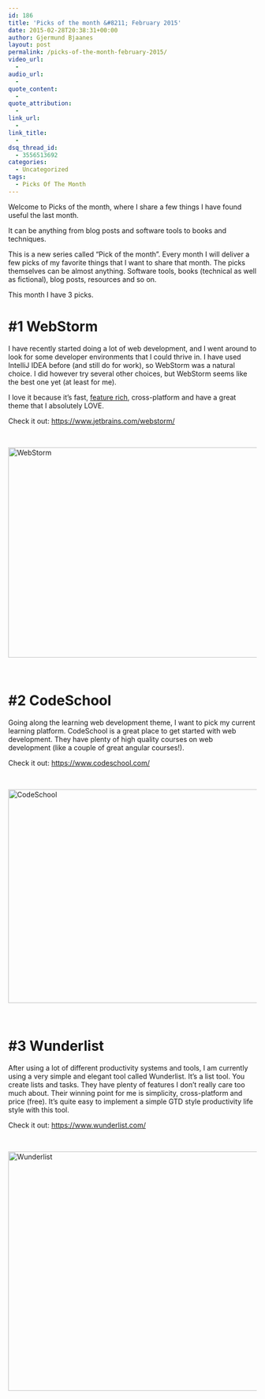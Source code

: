 ```yaml
---
id: 186
title: 'Picks of the month &#8211; February 2015'
date: 2015-02-28T20:38:31+00:00
author: Gjermund Bjaanes
layout: post
permalink: /picks-of-the-month-february-2015/
video_url:
  - 
audio_url:
  - 
quote_content:
  - 
quote_attribution:
  - 
link_url:
  - 
link_title:
  - 
dsq_thread_id:
  - 3556513692
categories:
  - Uncategorized
tags:
  - Picks Of The Month
---
```

Welcome to Picks of the month, where I share a few things I have found useful the last month.

It can be anything from blog posts and software tools to books and techniques.

<!--more-->
This is a new series called “Pick of the month”. Every month I will deliver a few picks of my favorite things that I want to share that month. The picks themselves can be almost anything. Software tools, books (technical as well as fictional), blog posts, resources and so on.

This month I have 3 picks.

# #1 WebStorm

I have recently started doing a lot of web development, and I went around to look for some developer environments that I could thrive in. I have used IntelliJ IDEA before (and still do for work), so WebStorm was a natural choice. I did however try several other choices, but WebStorm seems like the best one yet (at least for me).

I love it because it’s fast, <a title="WebStorm Features" href="https://www.jetbrains.com/webstorm/features/" target="_blank">feature rich</a>, cross-platform and have a great theme that I absolutely LOVE.

Check it out: <a href="https://www.jetbrains.com/webstorm/" target="_blank">https://www.jetbrains.com/webstorm/</a>

&nbsp;

[<img class="alignnone wp-image-196" src="http://gjermundbjaanes.com/wp-content/uploads/2015/02/Screen-Shot-2015-03-15-at-09.35.07.png" alt="WebStorm" width="733" height="426" srcset="http://gjermundbjaanes.com/wp-content/uploads/2015/02/Screen-Shot-2015-03-15-at-09.35.07.png 1200w, http://gjermundbjaanes.com/wp-content/uploads/2015/02/Screen-Shot-2015-03-15-at-09.35.07-300x175.png 300w, http://gjermundbjaanes.com/wp-content/uploads/2015/02/Screen-Shot-2015-03-15-at-09.35.07-1024x596.png 1024w, http://gjermundbjaanes.com/wp-content/uploads/2015/02/Screen-Shot-2015-03-15-at-09.35.07-945x550.png 945w, http://gjermundbjaanes.com/wp-content/uploads/2015/02/Screen-Shot-2015-03-15-at-09.35.07-600x349.png 600w" sizes="(max-width: 733px) 100vw, 733px" />](http://gjermundbjaanes.com/wp-content/uploads/2015/02/Screen-Shot-2015-03-15-at-09.35.07.png)

&nbsp;

# #2 CodeSchool

Going along the learning web development theme, I want to pick my current learning platform. CodeSchool is a great place to get started with web development. They have plenty of high quality courses on web development (like a couple of great angular courses!).

Check it out: <a href="https://www.codeschool.com/" target="_blank">https://www.codeschool.com/</a>

&nbsp;

[<img class="alignnone wp-image-197" src="http://gjermundbjaanes.com/wp-content/uploads/2015/02/Screen-Shot-2015-03-15-at-09.35.39.png" alt="CodeSchool" width="746" height="433" srcset="http://gjermundbjaanes.com/wp-content/uploads/2015/02/Screen-Shot-2015-03-15-at-09.35.39.png 1200w, http://gjermundbjaanes.com/wp-content/uploads/2015/02/Screen-Shot-2015-03-15-at-09.35.39-300x174.png 300w, http://gjermundbjaanes.com/wp-content/uploads/2015/02/Screen-Shot-2015-03-15-at-09.35.39-1024x595.png 1024w, http://gjermundbjaanes.com/wp-content/uploads/2015/02/Screen-Shot-2015-03-15-at-09.35.39-945x549.png 945w, http://gjermundbjaanes.com/wp-content/uploads/2015/02/Screen-Shot-2015-03-15-at-09.35.39-600x349.png 600w" sizes="(max-width: 746px) 100vw, 746px" />](http://gjermundbjaanes.com/wp-content/uploads/2015/02/Screen-Shot-2015-03-15-at-09.35.39.png)

&nbsp;

# #3 Wunderlist

After using a lot of different productivity systems and tools, I am currently using a very simple and elegant tool called Wunderlist. It’s a list tool. You create lists and tasks. They have plenty of features I don’t really care too much about. Their winning point for me is simplicity, cross-platform and price (free). It’s quite easy to implement a simple GTD style productivity life style with this tool.

Check it out: <a href="https://www.wunderlist.com/" target="_blank">https://www.wunderlist.com/</a>

&nbsp;

[<img class="alignnone wp-image-198" src="http://gjermundbjaanes.com/wp-content/uploads/2015/02/Screen-Shot-2015-03-15-at-09.37.05.png" alt="Wunderlist" width="722" height="485" srcset="http://gjermundbjaanes.com/wp-content/uploads/2015/02/Screen-Shot-2015-03-15-at-09.37.05.png 1000w, http://gjermundbjaanes.com/wp-content/uploads/2015/02/Screen-Shot-2015-03-15-at-09.37.05-300x202.png 300w, http://gjermundbjaanes.com/wp-content/uploads/2015/02/Screen-Shot-2015-03-15-at-09.37.05-945x635.png 945w, http://gjermundbjaanes.com/wp-content/uploads/2015/02/Screen-Shot-2015-03-15-at-09.37.05-600x403.png 600w" sizes="(max-width: 722px) 100vw, 722px" />](http://gjermundbjaanes.com/wp-content/uploads/2015/02/Screen-Shot-2015-03-15-at-09.37.05.png)